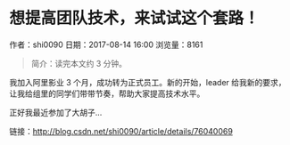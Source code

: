 # 想提高团队技术，来试试这个套路！
作者：shi0090
日期：2017-08-14 16:00
浏览量：8161
> 简介：读完本文约 3 分钟。
  
  我加入阿里影业 3 个月，成功转为正式员工。新的开始，leader 给我新的要求，让我给组里的同学们带带节奏，帮助大家提高技术水平。
  
  正好我最近参加了大胡子...

 链接：http://blog.csdn.net/shi0090/article/details/76040069
